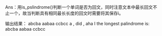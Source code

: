 Ans：用is_pslindrome()判断一个单词是否为回文，同时注意文本中最长回文不止一个，故当判断具有相同最长长度的回文时需要将其保存i。

输出结果：
abcba aabaa ccbcc a , did , aha I 
the longest palindrome is:
abcba aabaa ccbcc
